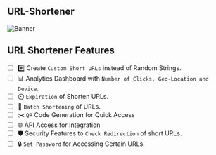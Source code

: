 ## URL-Shortener
![Banner](./assets/banner.png)
## URL Shortener Features

- [ ] :hash: Create `Custom Short URLs` instead of Random Strings.
- [ ] :bar_chart: Analytics Dashboard with `Number of Clicks, Geo-Location and Device`.
- [ ] :timer_clock: `Expiration` of Shorten URLs.
- [ ] :page_facing_up: `Batch Shortening` of URLs.
- [ ] :scissors: `QR` Code Generation for Quick Access
- [ ] :globe_with_meridians: API Access for Integration
- [ ] :shield: Security Features to `Check Redirection` of short URLs.
- [ ] :lock: `Set Password` for Accessing Certain URLs.
